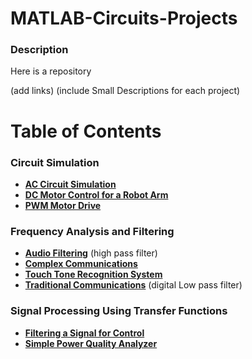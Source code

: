 # MATLAB-Circuits-Projects
### Description
Here is a repository 

(add links)
(include Small Descriptions for each project)

# Table of Contents
### Circuit Simulation
  * **[AC Circuit Simulation](https://github.com/QueenSophiaLo/MATLAB-Circuits-Projects/tree/main/Circuit%20Simulation/AC%20Circuit%20Simulation)**
  * **[DC Motor Control for a Robot Arm](https://github.com/QueenSophiaLo/MATLAB-Circuits-Projects/tree/main/Circuit%20Simulation/DC%20Motor%20Control%20for%20a%20Robot%20Arm)**
  * **[PWM Motor Drive](https://github.com/QueenSophiaLo/MATLAB-Circuits-Projects/tree/main/Circuit%20Simulation/PWM%20Motor%20Drive)**

### Frequency Analysis and Filtering
  * **[Audio Filtering](https://github.com/QueenSophiaLo/MATLAB-Circuits-Projects/tree/main/Frequency%20Analysis%20and%20Filtering/Audio%20Filtering)**
(high pass filter)
  * **[Complex Communications](https://github.com/QueenSophiaLo/MATLAB-Circuits-Projects/tree/main/Frequency%20Analysis%20and%20Filtering/Complex%20Communications)**
  * **[Touch Tone Recognition System](https://github.com/QueenSophiaLo/MATLAB-Circuits-Projects/tree/main/Frequency%20Analysis%20and%20Filtering/Touch%20Tone%20Recognition%20System)**
  * **[Traditional Communications](https://github.com/QueenSophiaLo/MATLAB-Circuits-Projects/tree/main/Frequency%20Analysis%20and%20Filtering/Traditional%20Communications)**
(digital Low pass filter)

### Signal Processing Using Transfer Functions
  * **[Filtering a Signal for Control](https://github.com/QueenSophiaLo/MATLAB-Circuits-Projects/tree/main/Signal%20Processing%20Using%20Transfer%20Functions/Filtering%20a%20Signal%20for%20Control)**
  * **[Simple Power Quality Analyzer](https://github.com/QueenSophiaLo/MATLAB-Circuits-Projects/tree/main/Signal%20Processing%20Using%20Transfer%20Functions/Simple%20Power%20Quality%20Analyzer)**


